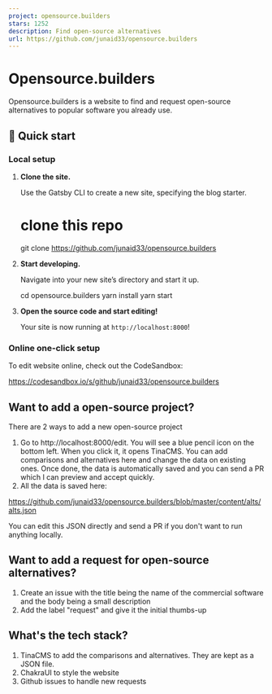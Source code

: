 ```yaml
---
project: opensource.builders
stars: 1252
description: Find open-source alternatives
url: https://github.com/junaid33/opensource.builders
---
```


Opensource.builders
===================

Opensource.builders is a website to find and request open-source alternatives to popular software you already use.

🚀 Quick start
--------------

### Local setup

1.  **Clone the site.**
    
    Use the Gatsby CLI to create a new site, specifying the blog starter.
    
    # clone this repo
    git clone https://github.com/junaid33/opensource.builders
    
2.  **Start developing.**
    
    Navigate into your new site’s directory and start it up.
    
    cd opensource.builders
    yarn install
    yarn start
    
3.  **Open the source code and start editing!**
    
    Your site is now running at `http://localhost:8000`!
    

### Online one-click setup

To edit website online, check out the CodeSandbox:

https://codesandbox.io/s/github/junaid33/opensource.builders

Want to add a open-source project?
----------------------------------

There are 2 ways to add a new open-source project

1.  Go to http://localhost:8000/edit. You will see a blue pencil icon on the bottom left. When you click it, it opens TinaCMS. You can add comparisons and alternatives here and change the data on existing ones. Once done, the data is automatically saved and you can send a PR which I can preview and accept quickly.
2.  All the data is saved here:

https://github.com/junaid33/opensource.builders/blob/master/content/alts/alts.json

You can edit this JSON directly and send a PR if you don't want to run anything locally.

Want to add a request for open-source alternatives?
---------------------------------------------------

1.  Create an issue with the title being the name of the commercial software and the body being a small description
2.  Add the label "request" and give it the initial thumbs-up

What's the tech stack?
----------------------

1.  TinaCMS to add the comparisons and alternatives. They are kept as a JSON file.
2.  ChakraUI to style the website
3.  Github issues to handle new requests
